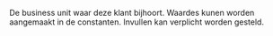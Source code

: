 De business unit waar deze klant bijhoort. 
Waardes kunen worden aangemaakt in de constanten. 
Invullen kan verplicht worden gesteld.
